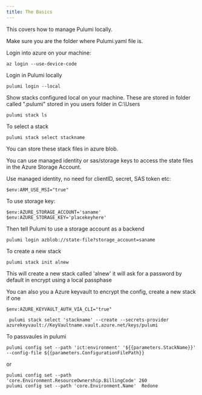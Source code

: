```yaml
---
title: The Basics
---
```

This covers how to manage Pulumi locally.

Make sure you are the folder where Pulumi.yaml file is.

Login into azure on your machine:

```
az login --use-device-code
```
Login in Pulumi locally
```
pulumi login --local
```
Show stacks configured local on your machine. These are stored in folder called ".pulumi" stored in you users folder in C:\Users 
```
pulumi stack ls
```
To select a stack
```
pulumi stack select stackname
```

You can store these stack files in azure blob.

You can use managed identity or sas/storage keys to access the state files in the Azure Storage Account.

Use managed identity, no need for clientID, secret, SAS token etc:
```
$env:ARM_USE_MSI="true"
```
To use storage key:
```
$env:AZURE_STORAGE_ACCOUNT='saname'
$env:AZURE_STORAGE_KEY='placekeyhere'
```
Then tell Pulumi to use a storage account as a backend
```
pulumi login azblob://state-file?storage_account=saname
```
To create a new stack 
```
pulumi stack init alnew
```
This will create a new stack called 'alnew' it will ask for a password by default in encrypt using a local passphase

You can also you a Azure keyvault to encrypt the config, create a new stack if one 
```
$env:AZURE_KEYVAULT_AUTH_VIA_CLI="true"

 pulumi stack select 'stackname' --create --secrets-provider azurekeyvault://KeyVaultname.vault.azure.net/keys/pulumi
```
To passvaules in pulumi

```
pulumi config set --path 'ict:environment' '${{parameters.StackName}}' --config-file ${{parameters.ConfigurationFilePath}}
```
or
```
pulumi config set --path 'core.Environment.ResourceOwnership.BillingCode' 260
pulumi config set --path 'core.Environment.Name'  Redone 
```